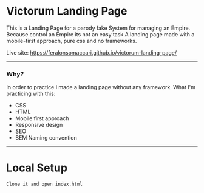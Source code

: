 # Victorum Landing Page

This is a Landing Page for a parody fake System for managing an Empire. Because control an Empire its not an easy task
A landing page made with a mobile-first approach, pure css and no frameworks.

Live site: https://feralonsomaccari.github.io/victorum-landing-page/

------
### Why?
In order to practice I made a landing page without any framework.
What I'm practicing with this:

- CSS
- HTML
- Mobile first approach
- Responsive design
- SEO
- BEM Naming convention

------
# Local Setup

```sh
Clone it and open index.html
```
